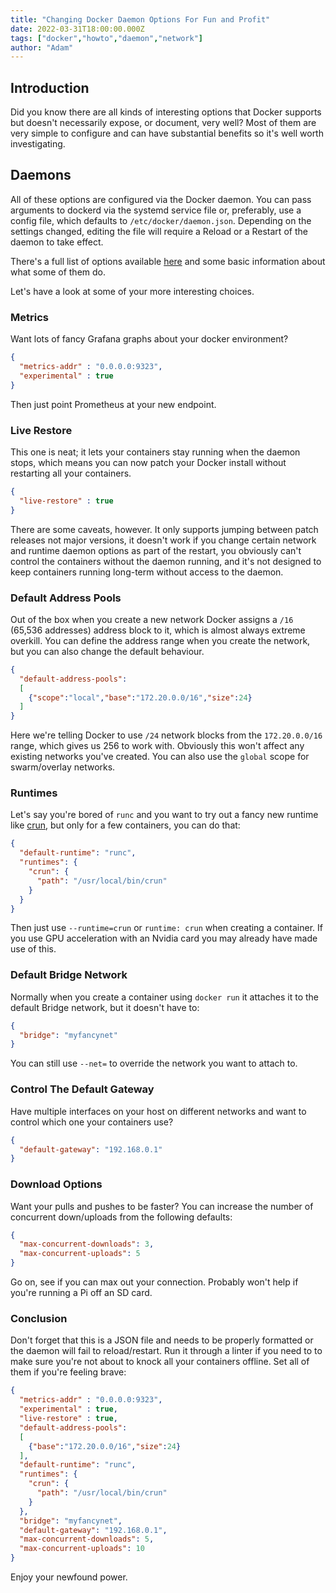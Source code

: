 ```yaml
---
title: "Changing Docker Daemon Options For Fun and Profit"
date: 2022-03-31T18:00:00.000Z
tags: ["docker","howto","daemon","network"]
author: "Adam"
---
```


## Introduction
Did you know there are all kinds of interesting options that Docker supports but doesn't necessarily expose, or document, very well? Most of them are very simple to configure and can have substantial benefits so it's well worth investigating.

## Daemons
All of these options are configured via the Docker daemon. You can pass arguments to dockerd via the systemd service file or, preferably, use a config file, which defaults to `/etc/docker/daemon.json`. Depending on the settings changed, editing the file will require a Reload or a Restart of the daemon to take effect.

There's a full list of options available [here](https://docs.docker.com/engine/reference/commandline/dockerd/#daemon-configuration-file) and some basic information about what some of them do.

Let's have a look at some of your more interesting choices.

### Metrics
Want lots of fancy Grafana graphs about your docker environment?
```json
{
  "metrics-addr" : "0.0.0.0:9323",
  "experimental" : true
}
```
Then just point Prometheus at your new endpoint.

### Live Restore
This one is neat; it lets your containers stay running when the daemon stops, which means you can now patch your Docker install without restarting all your containers.
```json
{
  "live-restore" : true
}
```
There are some caveats, however. It only supports jumping between patch releases not major versions, it doesn't work if you change certain network and runtime daemon options as part of the restart, you obviously can't control the containers without the daemon running, and it's not designed to keep containers running long-term without access to the daemon.

### Default Address Pools
Out of the box when you create a new network Docker assigns a `/16` (65,536 addresses) address block to it, which is almost always extreme overkill. You can define the address range when you create the network, but you can also change the default behaviour.
```json
{
  "default-address-pools":
  [
    {"scope":"local","base":"172.20.0.0/16","size":24}
  ]
}
```
Here we're telling Docker to use `/24` network blocks from the `172.20.0.0/16` range, which gives us 256 to work with. Obviously this won't affect any existing networks you've created. You can also use the `global` scope for swarm/overlay networks.

### Runtimes
Let's say you're bored of `runc` and you want to try out a fancy new runtime like [crun](https://github.com/containers/crun), but only for a few containers, you can do that:
```json
{
  "default-runtime": "runc",
  "runtimes": {
    "crun": {
      "path": "/usr/local/bin/crun"
    }
  }
}
```
Then just use `--runtime=crun` or `runtime: crun` when creating a container. If you use GPU acceleration with an Nvidia card you may already have made use of this.

### Default Bridge Network
Normally when you create a container using `docker run` it attaches it to the default Bridge network, but it doesn't have to:
```json
{
  "bridge": "myfancynet"
}
```
You can still use `--net=` to override the network you want to attach to.

### Control The Default Gateway
Have multiple interfaces on your host on different networks and want to control which one your containers use?
```json
{
  "default-gateway": "192.168.0.1"
}
```

### Download Options
Want your pulls and pushes to be faster? You can increase the number of concurrent down/uploads from the following defaults:
```json
{
  "max-concurrent-downloads": 3,
  "max-concurrent-uploads": 5
}
```
Go on, see if you can max out your connection. Probably won't help if you're running a Pi off an SD card.

### Conclusion
Don't forget that this is a JSON file and needs to be properly formatted or the daemon will fail to reload/restart. Run it through a linter if you need to to make sure you're not about to knock all your containers offline. Set all of them if you're feeling brave:
```json
{
  "metrics-addr" : "0.0.0.0:9323",
  "experimental" : true,
  "live-restore" : true,
  "default-address-pools":
  [
    {"base":"172.20.0.0/16","size":24}
  ],
  "default-runtime": "runc",
  "runtimes": {
    "crun": {
      "path": "/usr/local/bin/crun"
    }
  },
  "bridge": "myfancynet",
  "default-gateway": "192.168.0.1",
  "max-concurrent-downloads": 5,
  "max-concurrent-uploads": 10
}
```

Enjoy your newfound power.
